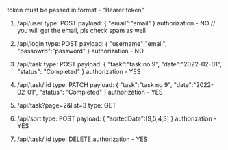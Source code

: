 token must be passed in format - "Bearer token"


1. /api/user
   type: POST
   payload: {
   "email":"email"
   }
   authorization - NO
   // you will get the email, pls check spam as well

2. /api/login
   type: POST
   payload: {
   "username":"email",
   "passowrd":"password"
   }
   authorization - NO

3. /api/task
   type: POST
   payload: {
   "task":"task no 9",
   "date":"2022-02-01",
   "status": "Completed"
   }
   authorization - YES

4. /api/task/:id
   type: PATCH
   payload: {
   "task":"task no 9",
   "date":"2022-02-01",
   "status": "Completed"
   }
   authorization - YES

5. /api/task?page=2&list=3
   type: GET

6. /api/sort
   type: POST
   payload: {
   "sortedData":[9,5,4,3]
   }
authorization - YES

7. /api/task/:id
   type: DELETE
authorization - YES
